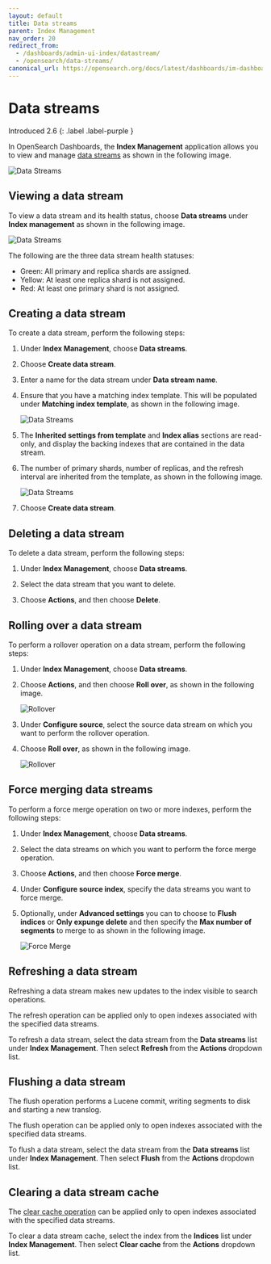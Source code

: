 ```yaml
---
layout: default
title: Data streams
parent: Index Management
nav_order: 20
redirect_from:
  - /dashboards/admin-ui-index/datastream/
  - /opensearch/data-streams/
canonical_url: https://opensearch.org/docs/latest/dashboards/im-dashboards/datastream/
---
```


# Data streams
Introduced 2.6
{: .label .label-purple }

In OpenSearch Dashboards, the **Index Management** application allows you to view and manage [data streams]({{site.url}}{{site.baseurl}}/im-plugin/data-streams/) as shown in the following image.

![Data Streams]({{site.url}}{{site.baseurl}}/images/admin-ui-index/datastreams1.png)

## Viewing a data stream

To view a data stream and its health status, choose **Data streams** under **Index management** as shown in the following image.

![Data Streams]({{site.url}}{{site.baseurl}}/images/admin-ui-index/datastreams5.png)

The following are the three data stream health statuses:

- Green: All primary and replica shards are assigned.
- Yellow: At least one replica shard is not assigned.
- Red: At least one primary shard is not assigned.

## Creating a data stream

To create a data stream, perform the following steps:

1. Under **Index Management**, choose **Data streams**.

1. Choose **Create data stream**.

1. Enter a name for the data stream under **Data stream name**.

1. Ensure that you have a matching index template. This will be populated under **Matching index template**, as shown in the following image.

    ![Data Streams]({{site.url}}{{site.baseurl}}/images/admin-ui-index/datastreams3.png)

1. The **Inherited settings from template** and **Index alias** sections are read-only, and display the backing indexes that are contained in the data stream.

1. The number of primary shards, number of replicas, and the refresh interval are inherited from the template, as shown in the following image.

    ![Data Streams]({{site.url}}{{site.baseurl}}/images/admin-ui-index/datastreams4.png)

1. Choose **Create data stream**.

## Deleting a data stream

To delete a data stream, perform the following steps:

1. Under **Index Management**, choose **Data streams**.

1. Select the data stream that you want to delete.

1. Choose **Actions**, and then choose **Delete**.

## Rolling over a data stream

To perform a rollover operation on a data stream, perform the following steps:

1. Under **Index Management**, choose **Data streams**.

1. Choose **Actions**, and then choose **Roll over**, as shown in the following image.

    ![Rollover]({{site.url}}{{site.baseurl}}/images/admin-ui-index/rollover1.png)

1. Under **Configure source**, select the source data stream on which you want to perform the rollover operation.

1. Choose **Roll over**, as shown in the following image.

    ![Rollover]({{site.url}}{{site.baseurl}}/images/admin-ui-index/rollover3.png)

## Force merging data streams

To perform a force merge operation on two or more indexes, perform the following steps:

1. Under **Index Management**, choose **Data streams**.

1. Select the data streams on which you want to perform the force merge operation.

1. Choose **Actions**, and then choose **Force merge**.

1. Under **Configure source index**, specify the data streams you want to force merge.

1. Optionally, under **Advanced settings** you can to choose to **Flush indices** or **Only expunge delete** and then specify the **Max number of segments** to merge to as shown in the following image.

    ![Force Merge]({{site.url}}{{site.baseurl}}/images/admin-ui-index/forcemerge2.png)

## Refreshing a data stream

Refreshing a data stream makes new updates to the index visible to search operations. 

The refresh operation can be applied only to open indexes associated with the specified data streams.

To refresh a data stream, select the data stream from the **Data streams** list under **Index Management**. Then select **Refresh** from the **Actions** dropdown list. 

## Flushing a data stream

The flush operation performs a Lucene commit, writing segments to disk and starting a new translog. 

The flush operation can be applied only to open indexes associated with the specified data streams. 

To flush a data stream, select the data stream from the **Data streams** list under **Index Management**. Then select **Flush** from the **Actions** dropdown list. 

## Clearing a data stream cache

The [clear cache operation]({{site.url}}{{site.baseurl}}/api-reference/index-apis/clear-index-cache/) can be applied only to open indexes associated with the specified data streams. 

To clear a data stream cache, select the index from the **Indices** list under **Index Management**. Then select **Clear cache** from the **Actions** dropdown list. 